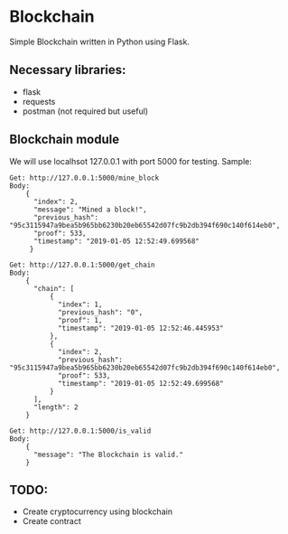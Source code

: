# Blockchain
Simple Blockchain written in Python using Flask.

## Necessary libraries:
  - flask
  - requests
  - postman (not required but useful)
  
## Blockchain module
  We will use localhsot 127.0.0.1 with port 5000 for testing. Sample:
  
    Get: http://127.0.0.1:5000/mine_block
    Body: 
        {
          "index": 2,
          "message": "Mined a block!",
          "previous_hash": "95c3115947a9bea5b965bb6230b20eb65542d07fc9b2db394f690c140f614eb0",
          "proof": 533,
          "timestamp": "2019-01-05 12:52:49.699568"
         }
         
    Get: http://127.0.0.1:5000/get_chain
    Body:
        {
          "chain": [
              {
                "index": 1,
                "previous_hash": "0",
                "proof": 1,
                "timestamp": "2019-01-05 12:52:46.445953"
              },
              {
                "index": 2,
                "previous_hash": "95c3115947a9bea5b965bb6230b20eb65542d07fc9b2db394f690c140f614eb0",
                "proof": 533,
                "timestamp": "2019-01-05 12:52:49.699568"
              }
          ],
          "length": 2
        }
        
    Get: http://127.0.0.1:5000/is_valid
    Body:
        {
          "message": "The Blockchain is valid."
        }
  

## TODO:
  - Create cryptocurrency using blockchain
  - Create contract
